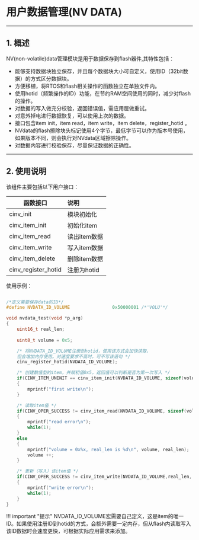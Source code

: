 # 用户数据管理(NV DATA)

***

## 1. 概述

NV(non-volatile)data管理模块是用于数据保存到flash器件,其特性包括：

* 能够支持数据块独立保存，并且每个数据块大小可自定义，使用ID（32bit数据）的方式区分数据块。
* 方便移植，将RTOS和flash相关操作的函数独立在单独文件内。
* 使用hotid（频繁操作的ID）功能，在节约RAM空间使用的同时，减少对flash的操作。
* 对数据的写入做充分校验，返回错误值，需应用层做重试。
* 对意外掉电进行数据恢复，可以使用上次的数据。
* 接口包含item init，item read，item write，item delete，register_hotid 。
* NVdata的flash擦除块头标记使用4个字节，最低字节可以作为版本号使用，如果版本不同，则会执行对NVdata区域擦除操作。
* 对数据内容进行校验保存，尽量保证数据的正确性。

***

## 2. 使用说明

该组件主要包括以下用户接口：

| 函数接口         | 说明         |
| ---------------- | :----------- |
| cinv_init        | 模块初始化   |
| cinv_item_init   | 初始化item   |
| cinv_item_read   | 读出item数据 |
| cinv_item_write  | 写入item数据 |
| cinv_item_delete | 删除item数据 |
| cinv_register_hotid | 注册为hotid |

使用示例：

```c

/*定义需要保存data的ID*/
#define NVDATA_ID_VOLUME                0x50000001 /*'VOLU'*/

void nvdata_test(void *p_arg)
{   
    uint16_t real_len;   
    
    uint8_t volume = 0x5;

    /* 将NVDATA_ID_VOLUME注册到hotid，使用该方式会加快读取，
    但会增加内存使用。对速度要求不高时，可不写该语句 */
    cinv_register_hotid(NVDATA_ID_VOLUME);

    /* 创建数值型的item，并赋初值0x5，返回值可以判断是否为第一次写入 */
    if(CINV_ITEM_UNINIT == cinv_item_init(NVDATA_ID_VOLUME, sizeof(volume), &volume))
    {
        mprintf("first write\n");
    }

    /* 读取item值 */
    if(CINV_OPER_SUCCESS != cinv_item_read(NVDATA_ID_VOLUME, sizeof(volume), &volume, &real_len))
    {
        mprintf("read error\n");
        while(1);
    }
    else
    {
        mprintf("volume = 0x%x, real_len is %d\n", volume, real_len);
        volume ++;
    }

    /* 更新（写入）该item值 */
    if(CINV_OPER_SUCCESS != cinv_item_write(NVDATA_ID_VOLUME,real_len, &volume))
    {
        mprintf("write error\n");
        while(1);
    }
}
```

!!! important "提示"
    NVDATA_ID_VOLUME宏需要自己定义，这是item的唯一ID。如果使用注册ID到hotid的方式，会额外需要一定内存，但从flash内读取写入该ID数据时会速度更快，可根据实际应用需求来添加。
